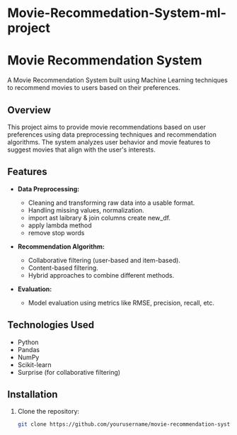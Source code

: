# Movie-Recommedation-System-ml-project
# Movie Recommendation System

A Movie Recommendation System built using Machine Learning techniques to recommend movies to users based on their preferences.

## Overview

This project aims to provide movie recommendations based on user preferences using data preprocessing techniques and recommendation algorithms. The system analyzes user behavior and movie features to suggest movies that align with the user's interests.

## Features

- **Data Preprocessing:** 
  - Cleaning and transforming raw data into a usable format.
  - Handling missing values, normalization.
  - import ast laibrary & join columns create new_df.
  - apply lambda method
  - remove stop words
  
- **Recommendation Algorithm:**
  - Collaborative filtering (user-based and item-based).
  - Content-based filtering.
  - Hybrid approaches to combine different methods.
  
- **Evaluation:**
  - Model evaluation using metrics like RMSE, precision, recall, etc.

## Technologies Used

- Python
- Pandas
- NumPy
- Scikit-learn
- Surprise (for collaborative filtering)
  
## Installation

1. Clone the repository:
   ```bash
   git clone https://github.com/yourusername/movie-recommendation-system.git
